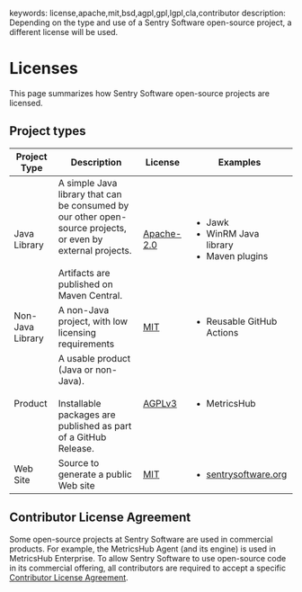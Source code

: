 keywords: license,apache,mit,bsd,agpl,gpl,lgpl,cla,contributor
description: Depending on the type and use of a Sentry Software open-source project, a different license will be used.
<!--
  ╱╲╱╲╱╲╱╲╱╲╱╲╱╲╱╲╱╲╱╲╱╲╱╲╱╲╱╲╱╲╱╲╱╲╱╲╱╲╱╲
  Open Sentry Web Site
  ჻჻჻჻჻჻
  Copyright 2023 - 2024 Sentry Software
  ჻჻჻჻჻჻
  Permission is hereby granted, free of charge, to any person obtaining a copy
  of this software and associated documentation files (the "Software"), to deal
  in the Software without restriction, including without limitation the rights
  to use, copy, modify, merge, publish, distribute, sublicense, and/or sell
  copies of the Software, and to permit persons to whom the Software is
  furnished to do so, subject to the following conditions:

  The above copyright notice and this permission notice shall be included in
  all copies or substantial portions of the Software.

  THE SOFTWARE IS PROVIDED "AS IS", WITHOUT WARRANTY OF ANY KIND, EXPRESS OR
  IMPLIED, INCLUDING BUT NOT LIMITED TO THE WARRANTIES OF MERCHANTABILITY,
  FITNESS FOR A PARTICULAR PURPOSE AND NONINFRINGEMENT. IN NO EVENT SHALL THE
  AUTHORS OR COPYRIGHT HOLDERS BE LIABLE FOR ANY CLAIM, DAMAGES OR OTHER
  LIABILITY, WHETHER IN AN ACTION OF CONTRACT, TORT OR OTHERWISE, ARISING FROM,
  OUT OF OR IN CONNECTION WITH THE SOFTWARE OR THE USE OR OTHER DEALINGS IN
  THE SOFTWARE.
  ╲╱╲╱╲╱╲╱╲╱╲╱╲╱╲╱╲╱╲╱╲╱╲╱╲╱╲╱╲╱╲╱╲╱╲╱╲╱╲╱
  -->

# Licenses

This page summarizes how Sentry Software open-source projects are licensed.

## Project types

| Project Type | Description | License | Examples |
| --- | --- | --- | --- |
| Java Library | A simple Java library that can be consumed by our other open-source projects, or even by external projects.<br/><br/>Artifacts are published on Maven Central. | [Apache-2.0](https://www.apache.org/licenses/LICENSE-2.0) | <ul><li>Jawk</li><li>WinRM Java library</li><li>Maven plugins</li></ul> |
| Non-Java Library | A non-Java project, with low licensing requirements | [MIT](https://opensource.org/license/mit/) | <ul><li>Reusable GitHub Actions</li></ul> |
| Product | A usable product (Java or non-Java).<br/><br/>Installable packages are published as part of a GitHub Release. | [AGPLv3](https://www.gnu.org/licenses/agpl-3.0.en.html) | <ul><li>MetricsHub</li></ul> |
| Web Site | Source to generate a public Web site | [MIT](https://opensource.org/license/mit/) | <ul><li>[sentrysoftware.org](http://sentrysoftware.org)</li></ul> |

## Contributor License Agreement

Some open-source projects at Sentry Software are used in commercial products. For example, the MetricsHub Agent (and its engine) is used in MetricsHub Enterprise. To allow Sentry Software to use open-source code in its commercial offering, all contributors are required to accept a specific [Contributor License Agreement](cla.md).
